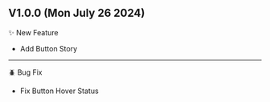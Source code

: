 ## V1.0.0 (Mon July 26 2024)

✨ New Feature

- Add Button Story

---

🪲 Bug Fix

- Fix Button Hover Status

